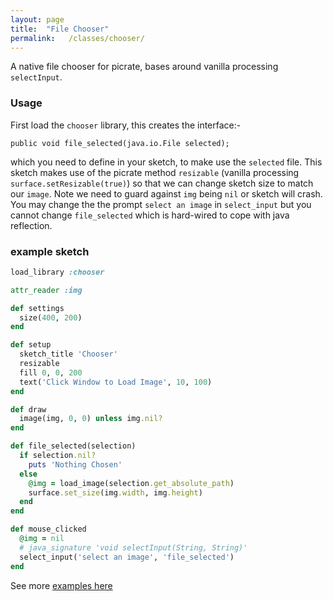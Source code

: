 ```yaml
---
layout: page
title:  "File Chooser"
permalink:   /classes/chooser/
---
```


A native file chooser for picrate, bases around vanilla processing `selectInput`.

### Usage ###

First load the `chooser` library, this creates the interface:-

`public void file_selected(java.io.File selected);`

which you need to define in your sketch, to make use the `selected` file. This sketch makes use of the picrate method `resizable` (vanilla processing `surface.setResizable(true)`) so that we can change sketch size to match our `image`. Note we need to guard against `img` being `nil` or sketch will crash. You may change the the prompt `select an image` in `select_input` but you cannot change `file_selected` which is hard-wired to cope with java reflection.

### example sketch ###
```ruby
load_library :chooser

attr_reader :img

def settings
  size(400, 200)
end

def setup
  sketch_title 'Chooser'
  resizable
  fill 0, 0, 200
  text('Click Window to Load Image', 10, 100)
end

def draw
  image(img, 0, 0) unless img.nil?
end

def file_selected(selection)
  if selection.nil?
    puts 'Nothing Chosen'
  else
    @img = load_image(selection.get_absolute_path)
    surface.set_size(img.width, img.height)
  end
end

def mouse_clicked
  @img = nil
  # java_signature 'void selectInput(String, String)'
  select_input('select an image', 'file_selected')
end
```

See more [examples here][examples]

[examples]:https://github.com/ruby-processing/picrate-examples/tree/processing_app/library/file_chooser
